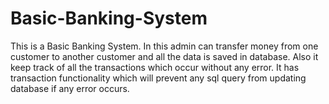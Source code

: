 # Basic-Banking-System

This is a Basic Banking System.
In this admin can transfer money from one customer to another customer and all the data is saved in database. 
Also it keep track of all the transactions which occur without any error.
It has transaction functionality which will prevent any sql query from updating database if any error occurs.
